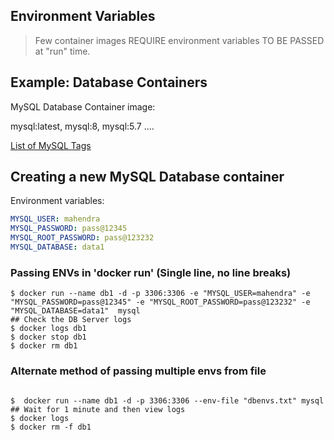 ## Environment Variables

> Few container images REQUIRE environment variables TO BE PASSED at "run" time.

## Example: Database Containers

MySQL Database Container image:

mysql:latest, mysql:8, mysql:5.7 ....

[List of MySQL Tags](https://hub.docker.com/_/mysql?tab=tags)
 
## Creating a new MySQL Database container

Environment variables:

```yml
MYSQL_USER: mahendra
MYSQL_PASSWORD: pass@12345
MYSQL_ROOT_PASSWORD: pass@123232
MYSQL_DATABASE: data1
```

### Passing ENVs in 'docker run' (Single line, no line breaks)

```
$ docker run --name db1 -d -p 3306:3306 -e "MYSQL_USER=mahendra" -e "MYSQL_PASSWORD=pass@12345" -e "MYSQL_ROOT_PASSWORD=pass@123232" -e "MYSQL_DATABASE=data1"  mysql
## Check the DB Server logs
$ docker logs db1
$ docker stop db1
$ docker rm db1
```

### Alternate method of passing multiple envs from file

```

$  docker run --name db1 -d -p 3306:3306 --env-file "dbenvs.txt" mysql
## Wait for 1 minute and then view logs
$ docker logs 
$ docker rm -f db1
```
